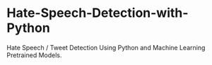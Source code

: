 # Hate-Speech-Detection-with-Python

Hate Speech / Tweet Detection Using Python and Machine Learning Pretrained Models.
